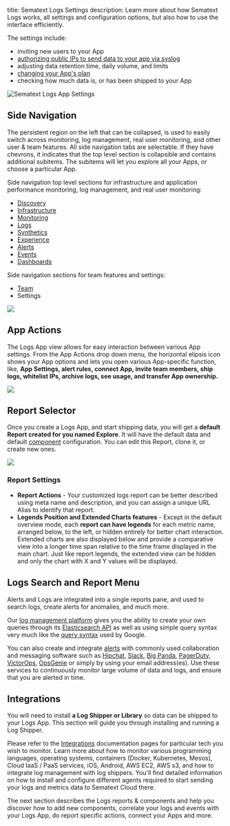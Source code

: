 title: Sematext Logs Settings
description: Learn more about how Sematext Logs works, all settings and configuration options, but also how to use the interface efficiently.

The settings include:

  - inviting new users to your App
  - [authorizing public IPs to send data to your app via syslog](/docs/logs/authorizing-ips-for-syslog)
  - adjusting data retention time, daily volume, and limits
  - [changing your App's plan](../logs/faq/#plans-prices)
  - checking how much data is, or has been shipped to your App

  ![Sematext Logs App Settings](/docs/images/guide/logs/logs-app-settings.png)


## Side Navigation

The persistent region on the left that can be collapsed, is used to easily switch across monitoring, log management, real user monitoring, and other user & team features. All side navigation tabs are selectable. If they have chevrons, it indicates that the top level section is collapsible and contains additional subitems. The subitems will let you explore all your Apps, or choose a particular App.

Side navigation top level sections for infrastructure and application performance monitoring, log management, and real user monitoring:

- [Discovery](/docs/logs/discovery/intro/)
- [Infrastructure](/docs/monitoring/infrastructure/)
- [Monitoring](/docs/monitoring/)
- [Logs](/docs/logs/)
- [Synthetics](/docs/synthetics/)
- [Experience](/docs/experience/)
- [Alerts](/docs/experience/)
- [Events](/docs/events/)
- [Dashboards](/docs/dashboards/)

Side navigation sections for team features and settings:

- [Team](/docs/team/)
- Settings

![](/docs/images/guide/logs/side-navigation_2.png)

## App Actions

The Logs App view allows for easy interaction between various App settings.
From the App Actions drop down menu, the horizontal elipsis icon shows your App options and lets you open various App-specific function, like, **App Settings, alert rules, connect App, invite team members, ship logs, whitelist IPs, archive logs, see usage, and transfer App ownership.**

![](/docs/images/guide/logs/logs-app-actions.png)

## Report Selector

Once you create a Logs App, and start shipping data, you will get a **default Report created for you named Explore**. It will have the default data and default [component](#components) configuration. You can edit this Report, clone it, or create new ones. 

![](/docs/images/guide/logs/report-selector.png)

### Report Settings
 - **Report Actions** - Your customized logs report can be better described using meta name and description, and you can assign a unique URL Alias to identify that report.
 - **Legends Position and Extended Charts features** - Except in the default overview mode, each **report can have legends** for each metric name, arranged below, to the left, or hidden entirely for better chart interaction. Extended charts are also displayed below and provide a comparative view into a longer time span relative to the time frame displayed in the main chart. Just like report legends, the extended view can be hidden and only the chart with X and Y values will be displayed.

## Logs Search and Report Menu

Alerts and Logs are integrated into a single reports pane, and used to search logs, create alerts for anomalies, and much more. 

Our [log management platform](https://sematext.com/logsene/) gives you the ability to create your own queries through its [Elasticsearch API](/docs/logs/search-through-the-elasticsearch-api/) as well as using simple query syntax very much like the [query syntax](/docs/logs/search-syntax/) used by Google.

You can also create and integrate [alerts](/docs/alerts/) with commonly used collaboration and messaging software such as [Hipchat](/docs/integration/alerts-hipchat-integration/), [Slack](/docs/integration/alerts-slack-integration/), [Big Panda](/docs/integration/alerts-bigpanda-integration/), [PagerDuty](/docs/integration/alerts-pagerduty-integration/), [VictorOps](/docs/integration/alerts-victorops-integration/), [OpsGenie](/docs/integration/alerts-opsgenie-integration/) or simply by using your email address(es). Use these services to continuously monitor large volume of data and logs, and ensure that you are alerted in time.

## Integrations

You will need to install **a Log Shipper or Library** so data can be shipped to your Logs App. This section will guide you through installing and running a Log Shipper.
	
Please refer to the [Integrations](/docs/integration/) documentation pages for particular tech you wish to monitor. Learn more about how to monitor various programming languages, operating systems, containers (Docker, Kubernetes, Mesos), Cloud IaaS / PaaS services, iOS, Android, AWS EC2, AWS s3, and how to integrate log management with log shippers. You'll find detailed information on how to install and configure different agents required to start sending your logs and metrics data to Sematext Cloud there.

The next section describes the Logs reports & components and help you discover how to add new components, correlate your logs and events with your Logs App, do report specific actions, connect your Apps and more.
